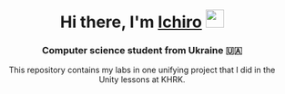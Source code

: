 <h1 align="center">Hi there, I'm <a href="https://github.com/heartmxtion" target="_blank">Ichiro</a> 
<img src="https://github.com/blackcater/blackcater/raw/main/images/Hi.gif" height="32"/></h1>
<h3 align="center">Computer science student from Ukraine 🇺🇦</h3>
<p align="center">This repository contains my labs in one unifying project that I did in the Unity lessons at KHRK.</p>
